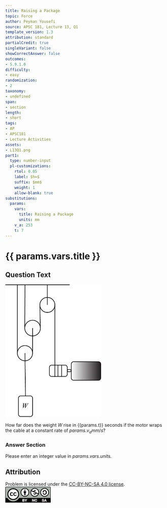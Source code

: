```yaml
---
title: Raising a Package
topic: Force
author: Peyman Yousefi
source: APSC 181, Lecture 13, Q1
template_version: 1.3
attribution: standard
partialCredit: true
singleVariant: false
showCorrectAnswer: false
outcomes:
- 5.9.1.0
difficulty:
- easy
randomization:
- 2
taxonomy:
- undefined
span:
- section
length:
- short
tags:
- AP
- APSC181
- Lecture Activities
assets:
- L13Q1.png
part1:
  type: number-input
  pl-customizations:
    rtol: 0.05
    label: $h=$
    suffix: $mm$
    weight: 1
    allow-blank: true
substitutions:
  params:
    vars:
      title: Raising a Package
      units: mm
    v_a: 253
    t: 7
---
```

# {{ params.vars.title }}

## Question Text

<img src="L13Q1.png" width=60%>

How far does the weight $W$ rise in {{params.t}} seconds if the motor wraps the cable at a constant rate of ${{params.v_a}} mm/s$?

### Answer Section

Please enter an integer value in ${{ params.vars.units }}$.

## Attribution

Problem is licensed under the [CC-BY-NC-SA 4.0 license](https://creativecommons.org/licenses/by-nc-sa/4.0/).<br> ![The Creative Commons 4.0 license requiring attribution-BY, non-commercial-NC, and share-alike-SA license.](https://raw.githubusercontent.com/firasm/bits/master/by-nc-sa.png)